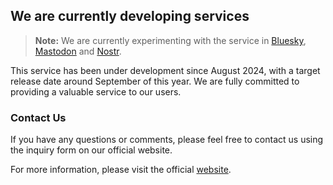 ## We are currently developing services

> **Note:** We are currently experimenting with the service in [Bluesky](https://bsky.app/profile/did:plc:uoqbys35s7ncc2ccslvpx4g6), [Mastodon](https://mastodon.social/@evacuate) and [Nostr](https://www.evacuate.jp/socials).

This service has been under development since August 2024, with a target release date around September of this year. We are fully committed to providing a valuable service to our users.

### Contact Us

If you have any questions or comments, please feel free to contact us using the inquiry form on our official website.

For more information, please visit the official [website](https://www.evacuate.jp/).
